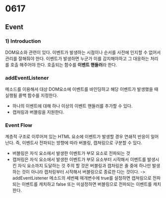 # 0617
## Event
### 1) Introduction
DOM요소와 관련이 있다. 이벤트가 발생하는 시점이나 순서를 사전에 인지할 수 없어서 관리를 잘해줘야 한다. 이벤트가 발생하면 누군가 이를 감지해야하고 그 대응하는 처리를 호출 해주어야 한다. 호출되는 함수를 **이벤트 핸들러**라 한다. 
### addEventListener
메소드를 이용해서 대상 DOM요소에 이벤트를 바인딩하고 해당 이벤트가 발생했을 때 실행될 콜백 함수를 지정한다.
- 하나의 이벤트에 대해 하나 이상의 이벤트 핸들러를 추가할 수 있다.
- 캡처링과 버블링을 지원한다.
### Event Flow
계층적 구조로 이루어져 있는 HTML 요소에 이벤트가 발생할 경우 연쇄적 반응이 일어난다. 즉, 이벤트사 전파되는 방향에 따라 버블링, 캡쳐링으로 구분할 수 있다.
- 버블링은 자식 요소에서 발생한 이벤트가 부모 요소로 전파되는 것
- 캡처링은 자식 요소에서 발생한 이벤트가 부모 요소부터 시작해서 이벤트를 발생시킨 자식 요소까지 도달하는 것
주의 할 것은 버블링과 캡처링은 줄 중에 하나만 발생하는 것이 아니라 캡처링부터 시작해서 버블링으로 종료한 다는 것이다.
-> addEventListener 메소드의 세번째 매개변수에 true를 설정하면 캡쳐링으로 전파되는 이벤트를 캐치하고 false 또는 미설정하면 버블링으로 전파되는 이벤트를 캐치한다.